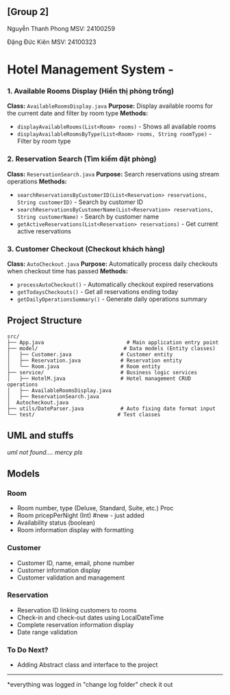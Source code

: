 ## [Group 2] 
Nguyễn Thanh Phong MSV: 24100259

Đặng Đức Kiên MSV: 24100323

# Hotel Management System - 

### 1. Available Rooms Display (Hiển thị phòng trống)
**Class:** `AvailableRoomsDisplay.java`
**Purpose:** Display available rooms for the current date and filter by room type
**Methods:**
- `displayAvailableRooms(List<Room> rooms)` - Shows all available rooms
- `displayAvailableRoomsByType(List<Room> rooms, String roomType)` - Filter by room type

### 2. Reservation Search (Tìm kiếm đặt phòng)
**Class:** `ReservationSearch.java`
**Purpose:** Search reservations using stream operations
**Methods:**
- `searchReservationsByCustomerID(List<Reservation> reservations, String customerID)` - Search by customer ID
- `searchReservationsByCustomerName(List<Reservation> reservations, String customerName)` - Search by customer name
- `getActiveReservations(List<Reservation> reservations)` - Get current active reservations

### 3. Customer Checkout (Checkout khách hàng)
**Class:** `AutoCheckout.java`
**Purpose:** Automatically process daily checkouts when checkout time has passed
**Methods:**
- `processAutoCheckout()` - Automatically checkout expired reservations
- `getTodaysCheckouts()` - Get all reservations ending today
- `getDailyOperationsSummary()` - Generate daily operations summary

## Project Structure

```
src/
├── App.java                           # Main application entry point
├── model/                            # Data models (Entity classes)
│   ├── Customer.java                # Customer entity
│   ├── Reservation.java             # Reservation entity
│   └── Room.java                    # Room entity
├── service/                         # Business logic services
│   ├── HotelM.java                  # Hotel management CRUD operations
│   ├── AvailableRoomsDisplay.java   
│   ├── ReservationSearch.java      
│  Autocheckout.java
├── utils/DateParser.java            # Auto fixing date format input           
└── test/                           # Test classes

```

## UML and stuffs
*uml not found....*
*mercy pls*

## Models

### Room
- Room number, type (Deluxe, Standard, Suite, etc.) Proc
- Room pricepPerNight (Int) #new - just added
- Availability status (boolean)
- Room information display with formatting

### Customer
- Customer ID, name, email, phone number
- Customer information display
- Customer validation and management

### Reservation
- Reservation ID linking customers to rooms
- Check-in and check-out dates using LocalDateTime
- Complete reservation information display
- Date range validation


### To Do Next?
- Adding Abstract class and interface to the project

---
*everything was logged in "change log folder" check it out 


